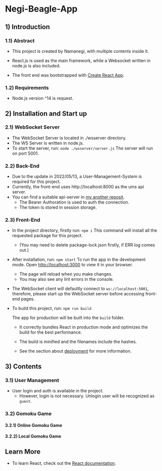 # Negi-Beagle-App

## 1) Introduction
### 1.1) Abstract

* This project is created by Namanegi, with multiple contents inside it.
* React.js is used as the main framework, while a Websocket written in node.js is also included.

* The front end was bootstrapped with [Create React App](https://github.com/facebook/create-react-app).

### 1.2) Requirements
* Node.js version ^14 is request.

## 2) Installation and Start up
### 2.1) WebSocket Server
* The WebSocket Server is located in ./wsserver directory.
* The WS Server is written in node.js.
* To start the server, run:
`node ./wsserver/server.js`
The server will run on port 5001.
### 2.2) Back-End
* Due to the update in 2022/05/13, a User-Management-System is required for this project.
* Currently, the front-end uses http://localhost:8000 as the ums api server.
* You can find a suitable api-server in [my another reposit](https://github.com/namanegi/negi-ums-fastapi).
  * The Bearer Authoration is used to auth the connection.
  * The token is stored in session storage.
### 2.3) Front-End
* In the project directory, firstly run:
`npm i`
This command will install all the requested package for this project.
  * (You may need to delete package-lock.json firstly, if ERR log comes out.)
* After installation, run:
`npm start`
  To run the app in the development mode.
  Open [http://localhost:3000](http://localhost:3000) to view it in your browser.

  * The page will reload when you make changes.
  * You may also see any lint errors in the console.
* The WebSocket client will defaultly connect to `ws://localhost:5001`, therefore, please start up the WebSocket server before accessing front-end pages.
* To build this project, run:
 `npm run build`

  The app for production will be built into the `build` folder.
  * It correctly bundles React in production mode and optimizes the build for the best performance.

  * The build is minified and the filenames include the hashes.

  * See the section about [deployment](https://facebook.github.io/create-react-app/docs/deployment) for more information.
 
## 3) Contents
### 3.1) User Management
* User login and auth is available in the project.
  * However, login is not necessary. Unlogin user will be recognized as `guest`.
### 3.2) Gomoku Game
#### 3.2.1) Online Gomoku Game
#### 3.2.2) Local Gomoku Game
## Learn More

* To learn React, check out the [React documentation](https://reactjs.org/).
